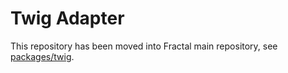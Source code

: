 # Twig Adapter

This repository has been moved into Fractal main repository, see [packages/twig](https://github.com/frctl/fractal/tree/main/packages/twig).
